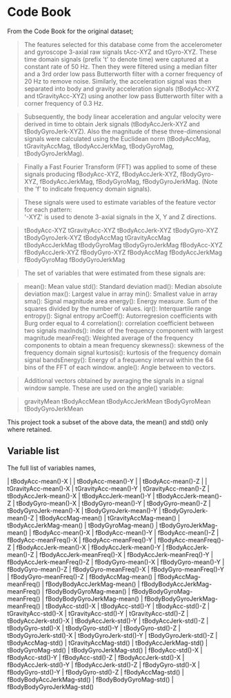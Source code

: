 # Code Book

From the Code Book for the original dataset;

> The features selected for this database come from the accelerometer and gyroscope 3-axial raw signals tAcc-XYZ and tGyro-XYZ. These time domain signals (prefix 't' to denote time) were captured at a constant rate of 50 Hz. Then they were filtered using a median filter and a 3rd order low pass Butterworth filter with a corner frequency of 20 Hz to remove noise. Similarly, the acceleration signal was then separated into body and gravity acceleration signals (tBodyAcc-XYZ and tGravityAcc-XYZ) using another low pass Butterworth filter with a corner frequency of 0.3 Hz. 

> Subsequently, the body linear acceleration and angular velocity were derived in time to obtain Jerk signals (tBodyAccJerk-XYZ and tBodyGyroJerk-XYZ). Also the magnitude of these three-dimensional signals were calculated using the Euclidean norm (tBodyAccMag, tGravityAccMag, tBodyAccJerkMag, tBodyGyroMag, tBodyGyroJerkMag). 

> Finally a Fast Fourier Transform (FFT) was applied to some of these signals producing fBodyAcc-XYZ, fBodyAccJerk-XYZ, fBodyGyro-XYZ, fBodyAccJerkMag, fBodyGyroMag, fBodyGyroJerkMag. (Note the 'f' to indicate frequency domain signals). 

> These signals were used to estimate variables of the feature vector for each pattern:  
>'-XYZ' is used to denote 3-axial signals in the X, Y and Z directions.

> tBodyAcc-XYZ
> tGravityAcc-XYZ
> tBodyAccJerk-XYZ
> tBodyGyro-XYZ
> tBodyGyroJerk-XYZ
> tBodyAccMag
> tGravityAccMag
> tBodyAccJerkMag
> tBodyGyroMag
> tBodyGyroJerkMag
> fBodyAcc-XYZ
> fBodyAccJerk-XYZ
> fBodyGyro-XYZ
> fBodyAccMag
> fBodyAccJerkMag
> fBodyGyroMag
> fBodyGyroJerkMag

> The set of variables that were estimated from these signals are: 

> mean(): Mean value
std(): Standard deviation
mad(): Median absolute deviation 
max(): Largest value in array
min(): Smallest value in array
sma(): Signal magnitude area
energy(): Energy measure. Sum of the squares divided by the number of values. 
iqr(): Interquartile range 
entropy(): Signal entropy
arCoeff(): Autorregresion coefficients with Burg order equal to 4
correlation(): correlation coefficient between two signals
maxInds(): index of the frequency component with largest magnitude
meanFreq(): Weighted average of the frequency components to obtain a mean frequency
skewness(): skewness of the frequency domain signal 
kurtosis(): kurtosis of the frequency domain signal 
bandsEnergy(): Energy of a frequency interval within the 64 bins of the FFT of each window.
angle(): Angle between to vectors.

> Additional vectors obtained by averaging the signals in a signal window sample. These are used on the angle() variable:

> gravityMean
tBodyAccMean
tBodyAccJerkMean
tBodyGyroMean
tBodyGyroJerkMean

This project took a subset of the above data, the mean() and std() only where retained.

## Variable list

The full list of variables names,

| tBodyAcc-mean()-X         | 
| tBodyAcc-mean()-Y         | 
| tBodyAcc-mean()-Z         | 
| tGravityAcc-mean()-X
| tGravityAcc-mean()-Y
| tGravityAcc-mean()-Z
| tBodyAccJerk-mean()-X
| tBodyAccJerk-mean()-Y
| tBodyAccJerk-mean()-Z
| tBodyGyro-mean()-X
| tBodyGyro-mean()-Y
| tBodyGyro-mean()-Z
| tBodyGyroJerk-mean()-X
| tBodyGyroJerk-mean()-Y
| tBodyGyroJerk-mean()-Z
| tBodyAccMag-mean()
| tGravityAccMag-mean()
| tBodyAccJerkMag-mean()
| tBodyGyroMag-mean()
| tBodyGyroJerkMag-mean()
| fBodyAcc-mean()-X
| fBodyAcc-mean()-Y
| fBodyAcc-mean()-Z
| fBodyAcc-meanFreq()-X
| fBodyAcc-meanFreq()-Y
| fBodyAcc-meanFreq()-Z
| fBodyAccJerk-mean()-X
| fBodyAccJerk-mean()-Y
| fBodyAccJerk-mean()-Z
| fBodyAccJerk-meanFreq()-X
| fBodyAccJerk-meanFreq()-Y
| fBodyAccJerk-meanFreq()-Z
| fBodyGyro-mean()-X
| fBodyGyro-mean()-Y
| fBodyGyro-mean()-Z
| fBodyGyro-meanFreq()-X
| fBodyGyro-meanFreq()-Y
| fBodyGyro-meanFreq()-Z
| fBodyAccMag-mean()
| fBodyAccMag-meanFreq()
| fBodyBodyAccJerkMag-mean()
| fBodyBodyAccJerkMag-meanFreq()
| fBodyBodyGyroMag-mean()
| fBodyBodyGyroMag-meanFreq()
| fBodyBodyGyroJerkMag-mean()
| fBodyBodyGyroJerkMag-meanFreq()
| tBodyAcc-std()-X
| tBodyAcc-std()-Y
| tBodyAcc-std()-Z
| tGravityAcc-std()-X
| tGravityAcc-std()-Y
| tGravityAcc-std()-Z
| tBodyAccJerk-std()-X
| tBodyAccJerk-std()-Y
| tBodyAccJerk-std()-Z
| tBodyGyro-std()-X
| tBodyGyro-std()-Y
| tBodyGyro-std()-Z
| tBodyGyroJerk-std()-X
| tBodyGyroJerk-std()-Y
| tBodyGyroJerk-std()-Z
| tBodyAccMag-std()
| tGravityAccMag-std()
| tBodyAccJerkMag-std()
| tBodyGyroMag-std()
| tBodyGyroJerkMag-std()
| fBodyAcc-std()-X
| fBodyAcc-std()-Y
| fBodyAcc-std()-Z
| fBodyAccJerk-std()-X
| fBodyAccJerk-std()-Y
| fBodyAccJerk-std()-Z
| fBodyGyro-std()-X
| fBodyGyro-std()-Y
| fBodyGyro-std()-Z
| fBodyAccMag-std()
| fBodyBodyAccJerkMag-std()
| fBodyBodyGyroMag-std()
| fBodyBodyGyroJerkMag-std()






